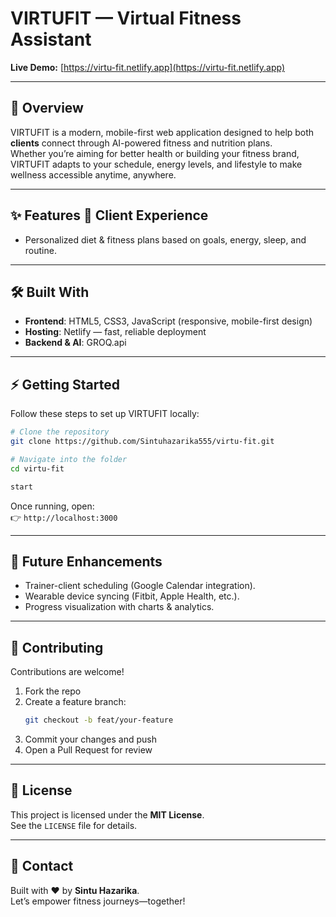 # VIRTUFIT — Virtual Fitness Assistant

**Live Demo:** [https://virtu-fit.netlify.app](https://virtu-fit.netlify.app)

---

## 🚀 Overview

VIRTUFIT is a modern, mobile-first web application designed to help both **clients**  connect through AI-powered fitness and nutrition plans.  
Whether you’re aiming for better health or building your fitness brand, VIRTUFIT adapts to your schedule, energy levels, and lifestyle to make wellness accessible anytime, anywhere.

---

## ✨ Features 👤 Client Experience
- Personalized diet & fitness plans based on goals, energy, sleep, and routine.

---

## 🛠️ Built With

- **Frontend**: HTML5, CSS3, JavaScript (responsive, mobile-first design)
- **Hosting**: Netlify — fast, reliable deployment
- **Backend & AI**: GROQ.api

---

## ⚡ Getting Started

Follow these steps to set up VIRTUFIT locally:

```bash
# Clone the repository
git clone https://github.com/Sintuhazarika555/virtu-fit.git

# Navigate into the folder
cd virtu-fit

start
```

Once running, open:  
👉 `http://localhost:3000`

---

## 🔮 Future Enhancements

- Trainer-client scheduling (Google Calendar integration).
- Wearable device syncing (Fitbit, Apple Health, etc.).
- Progress visualization with charts & analytics.

---

## 🤝 Contributing

Contributions are welcome!

1. Fork the repo  
2. Create a feature branch:  
   ```bash
   git checkout -b feat/your-feature
   ```
3. Commit your changes and push  
4. Open a Pull Request for review  

---

## 📜 License

This project is licensed under the **MIT License**.  
See the `LICENSE` file for details.

---

## 👋 Contact

Built with ❤️ by **Sintu Hazarika**.  
Let’s empower fitness journeys—together!
